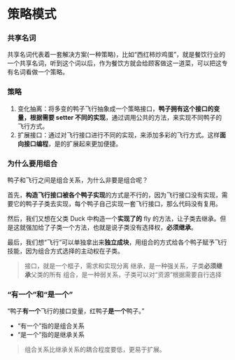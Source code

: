 策略模式
=======
### 共享名词
共享名词代表着一套解决方案(一种策略)，比如“西红柿炒鸡蛋”，就是餐饮行业的一个共享名词，听到这个词以后，作为餐饮方就会给顾客做这一道菜，可以把这专有名词看做一个策略。

### 策略
1. 变化抽离：将多变的鸭子飞行抽象成一个策略接口，**鸭子拥有这个接口的变量，根据需要 setter 不同的实现**，通过调用公共的方法，来实现不同鸭子的飞行方式。
2. 扩展接口：通过对飞行接口进行不同的实现，来添加多彩的飞行方式。这样**面向接口编程**，是的扩展起来更加便捷。

### 为什么要用组合
鸭子和飞行之间是组合关系，为什么非要是组合呢？

首先，**构造飞行接口被各个鸭子实现**的方式是不行的，因为飞行接口没有实现，需要它的鸭子子类去实现，每个鸭子自己实现一套飞行接口，那么代码没有复用。

然后，我们又想在父类 Duck 中构造一个**实现了的** fly 的方法，让子类去继承。但是这就强加给了子类一个方法，也就是说子类没有选择权，**必须继承**。

最后，我们想“飞行”可以单独拿出来**独立成块**，用组合的方式给各个鸭子赋予飞行技能，因为组合方式选择的主动权在子类。

>   接口，就是一个框子，需求和实现分离
>   继承，是一种强关系，子类**必须继承**父类的所有
>   组合，是一种弱关系，子类可以对“资源”根据需要自行选择

### “有一个”和“是一个”
“鸭子**有一个**飞行的接口变量，红鸭子**是一个**鸭子。”

*   “有一个”指的是组合关系
*   “是一个”指的是继承关系

>   组合关系比继承关系的耦合程度要低，更易于扩展。